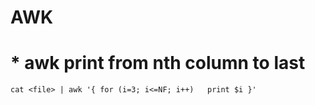# AWK

# * awk print from nth column to last

```
cat <file> | awk '{ for (i=3; i<=NF; i++)   print $i }'
```
